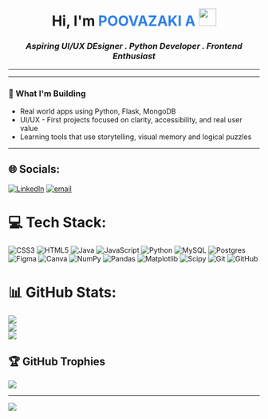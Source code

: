 <h1 align="center">  
  Hi, I'm <span style="color:#2F80ED;">POOVAZAKI A</span> 
  <img src="https://media.giphy.com/media/hvRJCLFzcasrR4ia7z/giphy.gif" width="35"/>
</h1> 
 
<h3 align="center"><i>Aspiring UI/UX DEsigner . Python Developer . Frontend Enthusiast</i></h3>
 




---





---

### 🚀 What I'm Building

- Real world apps using Python, Flask, MongoDB
- UI/UX - First projects focused on clarity, accessibility, and real user value
- Learning tools that use storytelling, visual memory and logical puzzles

---
## 🌐 Socials:
[![LinkedIn](https://img.shields.io/badge/LinkedIn-%230077B5.svg?logo=linkedin&logoColor=white)](https://linkedin.com/in/https://www.linkedin.com/in/poovazaki/) [![email](https://img.shields.io/badge/Email-D14836?logo=gmail&logoColor=white)](mailto:poovazakia@gmail.com) 

# 💻 Tech Stack:
![CSS3](https://img.shields.io/badge/css3-%231572B6.svg?style=for-the-badge&logo=css3&logoColor=white) ![HTML5](https://img.shields.io/badge/html5-%23E34F26.svg?style=for-the-badge&logo=html5&logoColor=white) ![Java](https://img.shields.io/badge/java-%23ED8B00.svg?style=for-the-badge&logo=openjdk&logoColor=white) ![JavaScript](https://img.shields.io/badge/javascript-%23323330.svg?style=for-the-badge&logo=javascript&logoColor=%23F7DF1E) ![Python](https://img.shields.io/badge/python-3670A0?style=for-the-badge&logo=python&logoColor=ffdd54) ![MySQL](https://img.shields.io/badge/mysql-4479A1.svg?style=for-the-badge&logo=mysql&logoColor=white) ![Postgres](https://img.shields.io/badge/postgres-%23316192.svg?style=for-the-badge&logo=postgresql&logoColor=white) ![Figma](https://img.shields.io/badge/figma-%23F24E1E.svg?style=for-the-badge&logo=figma&logoColor=white) ![Canva](https://img.shields.io/badge/Canva-%2300C4CC.svg?style=for-the-badge&logo=Canva&logoColor=white) ![NumPy](https://img.shields.io/badge/numpy-%23013243.svg?style=for-the-badge&logo=numpy&logoColor=white) ![Pandas](https://img.shields.io/badge/pandas-%23150458.svg?style=for-the-badge&logo=pandas&logoColor=white) ![Matplotlib](https://img.shields.io/badge/Matplotlib-%23ffffff.svg?style=for-the-badge&logo=Matplotlib&logoColor=black) ![Scipy](https://img.shields.io/badge/SciPy-%230C55A5.svg?style=for-the-badge&logo=scipy&logoColor=%white) ![Git](https://img.shields.io/badge/git-%23F05033.svg?style=for-the-badge&logo=git&logoColor=white) ![GitHub](https://img.shields.io/badge/github-%23121011.svg?style=for-the-badge&logo=github&logoColor=white)
# 📊 GitHub Stats:
![](https://github-readme-stats.vercel.app/api?username=poovazaki&theme=dark&hide_border=false&include_all_commits=false&count_private=false)<br/>
![](https://nirzak-streak-stats.vercel.app/?user=poovazaki&theme=dark&hide_border=false)<br/>
![](https://github-readme-stats.vercel.app/api/top-langs/?username=poovazaki&theme=dark&hide_border=false&include_all_commits=false&count_private=false&layout=compact)

## 🏆 GitHub Trophies
![](https://github-profile-trophy.vercel.app/?username=poovazaki&theme=radical&no-frame=false&no-bg=true&margin-w=4)

---
[![](https://visitcount.itsvg.in/api?id=poovazaki&icon=0&color=0)](https://visitcount.itsvg.in)

<!-- Proudly created with GPRM ( https://gprm.itsvg.in ) -->
